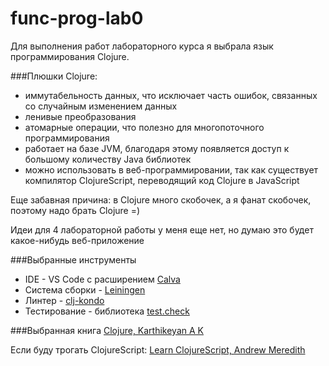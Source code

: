# func-prog-lab0

Для выполнения работ лабораторного курса я выбрала язык программирования Clojure.

###Плюшки Clojure: 
- иммутабельность данных, что исключает часть ошибок, связанных со случайным изменением данных
- ленивые преобразования
- атомарные операции, что полезно для многопоточного программирования
- работает на базе JVM, благодаря этому появляется доступ к большому количеству Java библиотек
- можно использовать в веб-программировании, так как существует компилятор ClojureScript, переводящий код Clojure в JavaScript

Еще забавная причина: в Clojure много скобочек, а я фанат скобочек, поэтому надо брать Clojure =)

Идеи для 4 лабораторной работы у меня еще нет, но думаю это будет какое-нибудь веб-приложение

###Выбранные инструменты
- IDE - VS Code c расширением [Calva](https://calva.io)
- Система сборки - [Leiningen](https://leiningen.org)
- Линтер - [clj-kondo](https://github.com/clj-kondo/clj-kondo?ysclid=m15fjc7n6v845024990)
- Тестирование - библиотека [test.check](https://clojure.org/guides/test_check_beginner)

###Выбранная книга
[Clojure, Karthikeyan A K](https://clojure-book.gitlab.io)

Если буду трогать ClojureScript: 
[Learn ClojureScript, Andrew Meredith](https://www.learn-clojurescript.com)

